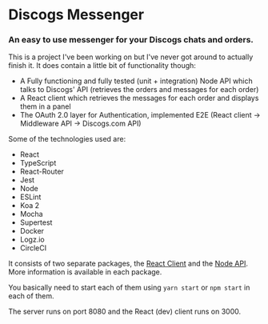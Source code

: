 # Discogs Messenger

### An easy to use messenger for your Discogs chats and orders.

This is a project I've been working on but I've never got around to actually finish it. It does contain a little bit of functionality though:

- A Fully functioning and fully tested (unit + integration) Node API which talks to Discogs' API (retrieves the orders and messages for each order)
- A React client which retrieves the messages for each order and displays them in a panel
- The OAuth 2.0 layer for Authentication, implemented E2E (React client -> Middleware API -> Discogs.com API)

Some of the technologies used are:

  - React
  - TypeScript
  - React-Router
  - Jest
  - Node
  - ESLint
  - Koa 2
  - Mocha
  - Supertest
  - Docker
  - Logz.io
  - CircleCI

It consists of two separate packages, the [React Client](./client) and the [Node API](./api).
More information is available in each package.

You basically need to start each of them using `yarn start` or `npm start` in each of them.

The server runs on port 8080 and the React (dev) client runs on 3000.